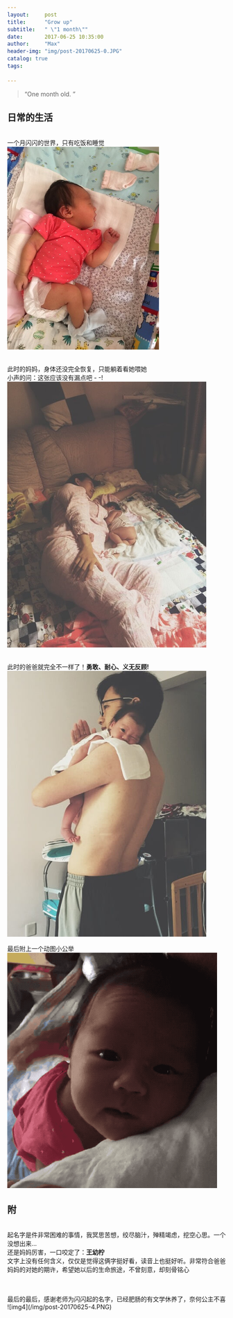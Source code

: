 ```yaml
---
layout:     post
title:      "Grow up"
subtitle:   " \"1 month\""
date:       2017-06-25 10:35:00
author:     "Max"
header-img: "img/post-20170625-0.JPG"
catalog: true
tags:

---
```


> “One month old. ”


## 日常的生活

<br>一个月闪闪的世界，只有吃饭和睡觉
![img](/img/post-20170625-1.JPG)

<br>此时的妈妈，身体还没完全恢复，只能躺着看她喂她
<br>小声的问：这张应该没有漏点吧  - -!
![img2](/img/post-20170625-2.JPG)

<br>此时的爸爸就完全不一样了！<b>勇敢、耐心、义无反顾!</b>
![img3](/img/post-20170625-3.JPG)

最后附上一个动图小公举
![gif](/img/post-20170625-5.gif)

## 附
<br>起名字是件非常困难的事情，我冥思苦想，绞尽脑汁，殚精竭虑，挖空心思。一个没想出来...
<br>还是妈妈厉害，一口咬定了：<b>王幼柠</b>
<br>文字上没有任何含义，仅仅是觉得这俩字挺好看，读音上也挺好听。非常符合爸爸妈妈的对她的期许，希望她以后的生命旅途，不曾刻意，却刻骨铭心

<br>
<br>最后的最后，感谢老师为闪闪起的名字，已经肥肠的有文学休养了，奈何公主不喜
![img4](/img/post-20170625-4.PNG)

